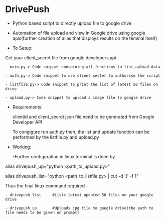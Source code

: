 # DrivePush
- Python based script to directly upload file to google drive
- Automation of file upload and view in Google drive using google apis(further creation of alias that displays results on the teminal itself)


- To Setup:

Get your client_secret file from google developers api

	- main.py-> Code snippet containing all functions to list,upload data

	- auth.py-> Code snippet to use client secter to authorise the script

	- listfile.py-> Code snippet to print the list of latest 50 files on drive

	- upload.py-> Code snippet to upload a image file to google drive


- Requirements:

	clientid and client_secret json file need to be generated from Google Developer API

	To congigure run auth.py then, the list and update function can be performed by the listfile.py and upload.py


- Working:

	-Further configuration in linux terminal is done by 

alias drivepush_up="python <path_to_upload.py>"

alias drivepush_list="python <path_to_listfile.py> | cut -d '(' -f 1"

Thus the final linux command required -

	- drivepush_list     #Lists latest updated 50 files on your google drive

	- drivepush_up       #Uploads jpg file to google drive(the path to file needs to be given on prompt)
